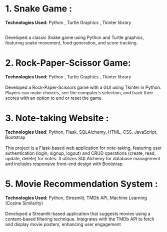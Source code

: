 <h1> 1.	Snake Game : </h1>
<b>Technologies Used:</b> Python , Turtle Graphics , Tkinter library
<br><br>
<p>Developed a classic Snake game using Python and Turtle graphics, featuring snake movement, food generation, and score tracking.</p>

<h1> 2.	Rock-Paper-Scissor Game:</h1>
<b>Technologies Used:</b> Python , Turtle Graphics , Tkinter library
<br><br>
Developed a Rock-Paper-Scissors game with a GUI using Tkinter in Python. Players can make choices, see the computer’s selection, and track their scores with an option to end or reset the game.

<h1> 3.	Note-taking Website :</h1>
<b>Technologies Used:</b> Python, Flask, SQLAlchemy, HTML, CSS, JavaScript, Bootstrap
<br><br>
 This project is a Flask-based web application for note-taking, featuring user authentication (login, signup, logout) and CRUD operations (create, read, update, delete) for notes. It utilizes SQLAlchemy for database management and includes responsive front-end design with Bootstrap. 

<h1> 5.	Movie Recommendation System :</h1>
<b>Technologies Used:</b> Python, Streamlit, TMDb API, Machine Learning (Cosine Similarity)
<br><br>
 Developed a Streamlit-based application that suggests movies using a content-based filtering technique. Integrates with the TMDb API to fetch and display movie posters, enhancing user engagement
